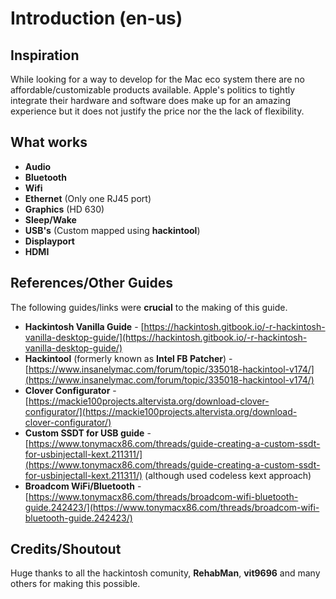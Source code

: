 # Introduction \(en-us\)

## Inspiration

While looking for a way to develop for the Mac eco system there are no affordable/customizable products available. Apple's politics to tightly integrate their hardware and software does make up for an amazing experience but it does not justify the price nor the the lack of flexibility.

## What works

* **Audio**
* **Bluetooth**
* **Wifi**
* **Ethernet** \(Only one RJ45 port\)
* **Graphics** \(HD 630\)
* **Sleep/Wake**
* **USB's** \(Custom mapped using **hackintool**\)
* **Displayport**
* **HDMI**

## References/Other Guides

The following guides/links were **crucial** to the making of this guide.

* **Hackintosh Vanilla Guide** - [https://hackintosh.gitbook.io/-r-hackintosh-vanilla-desktop-guide/](https://hackintosh.gitbook.io/-r-hackintosh-vanilla-desktop-guide/)
* **Hackintool** \(formerly known as **Intel FB Patcher**\) - [https://www.insanelymac.com/forum/topic/335018-hackintool-v174/](https://www.insanelymac.com/forum/topic/335018-hackintool-v174/)
* **Clover Configurator** - [https://mackie100projects.altervista.org/download-clover-configurator/](https://mackie100projects.altervista.org/download-clover-configurator/)
* **Custom SSDT for USB guide**  - [https://www.tonymacx86.com/threads/guide-creating-a-custom-ssdt-for-usbinjectall-kext.211311/](https://www.tonymacx86.com/threads/guide-creating-a-custom-ssdt-for-usbinjectall-kext.211311/) \(although used codeless kext approach\)
*  **Broadcom WiFi/Bluetooth** - [https://www.tonymacx86.com/threads/broadcom-wifi-bluetooth-guide.242423/](https://www.tonymacx86.com/threads/broadcom-wifi-bluetooth-guide.242423/)

## Credits/Shoutout

Huge thanks to all the hackintosh comunity,  **RehabMan**, **vit9696** and many others for making this possible.

